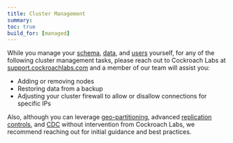 ```yaml
---
title: Cluster Management
summary:
toc: true
build_for: [managed]
---
```


While you manage your [schema](learn-cockroachdb-sql.html), [data](migration-overview.html), and [users](managed-user-management.html) yourself, for any of the following cluster management tasks, please reach out to Cockroach Labs at [support.cockroachlabs.com](https://support.cockroachlabs.com) and a member of our team will assist you:

- Adding or removing nodes
- Restoring data from a backup
- Adjusting your cluster firewall to allow or disallow connections for specific IPs

Also, although you can leverage [geo-partitioning](partitioning.html), advanced [replication controls](configure-replication-zones.html), and [CDC](change-data-capture.html) without intervention from Cockroach Labs, we recommend reaching out for initial guidance and best practices.  
